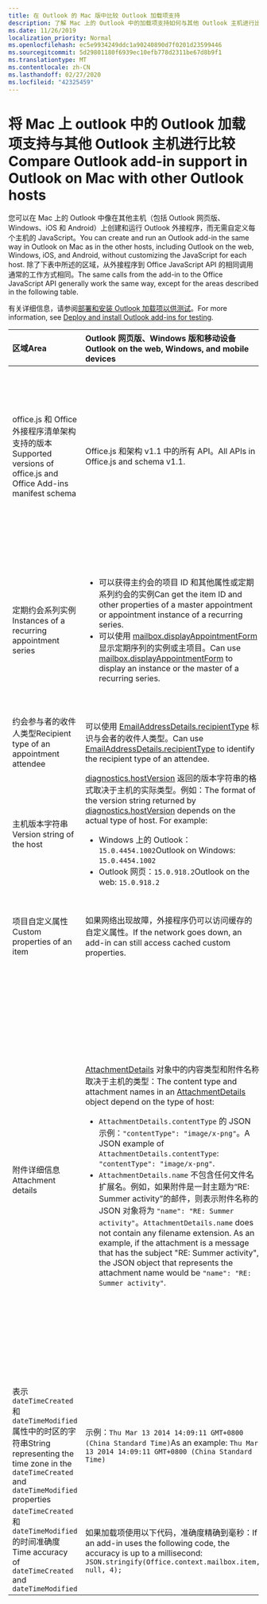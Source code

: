 ```yaml
---
title: 在 Outlook 的 Mac 版中比较 Outlook 加载项支持
description: 了解 Mac 上的 Outlook 中的加载项支持如何与其他 Outlook 主机进行比较。
ms.date: 11/26/2019
localization_priority: Normal
ms.openlocfilehash: ec5e9934249ddc1a90240890d7f0201d23599446
ms.sourcegitcommit: 5d29801180f6939ec10efb778d2311be67d8b9f1
ms.translationtype: MT
ms.contentlocale: zh-CN
ms.lasthandoff: 02/27/2020
ms.locfileid: "42325459"
---
```

# <a name="compare-outlook-add-in-support-in-outlook-on-mac-with-other-outlook-hosts"></a><span data-ttu-id="ce3e0-103">将 Mac 上 outlook 中的 Outlook 加载项支持与其他 Outlook 主机进行比较</span><span class="sxs-lookup"><span data-stu-id="ce3e0-103">Compare Outlook add-in support in Outlook on Mac with other Outlook hosts</span></span>

<span data-ttu-id="ce3e0-104">您可以在 Mac 上的 Outlook 中像在其他主机（包括 Outlook 网页版、Windows、iOS 和 Android）上创建和运行 Outlook 外接程序，而无需自定义每个主机的 JavaScript。</span><span class="sxs-lookup"><span data-stu-id="ce3e0-104">You can create and run an Outlook add-in the same way in Outlook on Mac as in the other hosts, including Outlook on the web, Windows, iOS, and Android, without customizing the JavaScript for each host.</span></span> <span data-ttu-id="ce3e0-105">除了下表中所述的区域，从外接程序到 Office JavaScript API 的相同调用通常的工作方式相同。</span><span class="sxs-lookup"><span data-stu-id="ce3e0-105">The same calls from the add-in to the Office JavaScript API generally work the same way, except for the areas described in the following table.</span></span>

<span data-ttu-id="ce3e0-106">有关详细信息，请参阅[部署和安装 Outlook 加载项以供测试](testing-and-tips.md)。</span><span class="sxs-lookup"><span data-stu-id="ce3e0-106">For more information, see [Deploy and install Outlook add-ins for testing](testing-and-tips.md).</span></span>

| <span data-ttu-id="ce3e0-107">区域</span><span class="sxs-lookup"><span data-stu-id="ce3e0-107">Area</span></span> | <span data-ttu-id="ce3e0-108">Outlook 网页版、Windows 版和移动设备</span><span class="sxs-lookup"><span data-stu-id="ce3e0-108">Outlook on the web, Windows, and mobile devices</span></span> | <span data-ttu-id="ce3e0-109">Mac 版 Outlook</span><span class="sxs-lookup"><span data-stu-id="ce3e0-109">Outlook on Mac</span></span> |
|:-----|:-----|:-----|
| <span data-ttu-id="ce3e0-110">office.js 和 Office 外接程序清单架构支持的版本</span><span class="sxs-lookup"><span data-stu-id="ce3e0-110">Supported versions of office.js and Office Add-ins manifest schema</span></span> | <span data-ttu-id="ce3e0-111">Office.js 和架构 v1.1 中的所有 API。</span><span class="sxs-lookup"><span data-stu-id="ce3e0-111">All APIs in Office.js and schema v1.1.</span></span> | <span data-ttu-id="ce3e0-112">Office.js 和架构 v1.1 中的所有 API。</span><span class="sxs-lookup"><span data-stu-id="ce3e0-112">All APIs in Office.js and schema v1.1.</span></span><br><br><span data-ttu-id="ce3e0-113">**注意**： Mac 上的 Outlook 不支持保存会议。</span><span class="sxs-lookup"><span data-stu-id="ce3e0-113">**NOTE**: Outlook on Mac does not support saving a meeting.</span></span> <span data-ttu-id="ce3e0-114">在撰写模式下，无法从会议调用 `saveAsync` 方法。</span><span class="sxs-lookup"><span data-stu-id="ce3e0-114">The `saveAsync` method fails when called from a meeting in compose mode.</span></span> <span data-ttu-id="ce3e0-115">若需解决办法，请参阅[无法在 Outlook for Mac 中使用 Office JS API 将会议另存为草稿](https://support.microsoft.com/help/4505745)。</span><span class="sxs-lookup"><span data-stu-id="ce3e0-115">See [Cannot save a meeting as a draft in Outlook for Mac by using Office JS API](https://support.microsoft.com/help/4505745) for a workaround.</span></span> |
| <span data-ttu-id="ce3e0-116">定期约会系列实例</span><span class="sxs-lookup"><span data-stu-id="ce3e0-116">Instances of a recurring appointment series</span></span> | <ul><li><span data-ttu-id="ce3e0-117">可以获得主约会的项目 ID 和其他属性或定期系列约会的实例</span><span class="sxs-lookup"><span data-stu-id="ce3e0-117">Can get the item ID and other properties of a master appointment or appointment instance of a recurring series.</span></span></li><li><span data-ttu-id="ce3e0-118">可以使用 [mailbox.displayAppointmentForm](../reference/objectmodel/preview-requirement-set/office.context.mailbox.md#methods) 显示定期序列的实例或主项目。</span><span class="sxs-lookup"><span data-stu-id="ce3e0-118">Can use [mailbox.displayAppointmentForm](../reference/objectmodel/preview-requirement-set/office.context.mailbox.md#methods) to display an instance or the master of a recurring series.</span></span></li></ul> | <ul><li><span data-ttu-id="ce3e0-119">可以获得主约会的项目 ID 和其他属性，但无法获得定期系列约会的实例</span><span class="sxs-lookup"><span data-stu-id="ce3e0-119">Can get the item ID and other properties of the master appointment, but not those of an instance of a recurring series.</span></span></li><li><span data-ttu-id="ce3e0-p103">可以显示定期系列的主约会。不显示项目 ID 和定期系列的实例。</span><span class="sxs-lookup"><span data-stu-id="ce3e0-p103">Can display the master appointment of a recurring series. Without the item ID, cannot display an instance of a recurring series.</span></span></li></ul> |
| <span data-ttu-id="ce3e0-122">约会参与者的收件人类型</span><span class="sxs-lookup"><span data-stu-id="ce3e0-122">Recipient type of an appointment attendee</span></span> | <span data-ttu-id="ce3e0-123">可以使用 [EmailAddressDetails.recipientType](/javascript/api/outlook/office.emailaddressdetails#recipienttype) 标识与会者的收件人类型。</span><span class="sxs-lookup"><span data-stu-id="ce3e0-123">Can use [EmailAddressDetails.recipientType](/javascript/api/outlook/office.emailaddressdetails#recipienttype) to identify the recipient type of an attendee.</span></span> | <span data-ttu-id="ce3e0-124">`EmailAddressDetails.recipientType` 为约会与会者返回 `undefined`。</span><span class="sxs-lookup"><span data-stu-id="ce3e0-124">`EmailAddressDetails.recipientType` returns `undefined` for appointment attendees.</span></span> |
| <span data-ttu-id="ce3e0-125">主机版本字符串</span><span class="sxs-lookup"><span data-stu-id="ce3e0-125">Version string of the host</span></span> | <span data-ttu-id="ce3e0-p104">[diagnostics.hostVersion](/javascript/api/outlook/office.diagnostics#hostversion) 返回的版本字符串的格式取决于主机的实际类型。例如：</span><span class="sxs-lookup"><span data-stu-id="ce3e0-p104">The format of the version string returned by [diagnostics.hostVersion](/javascript/api/outlook/office.diagnostics#hostversion) depends on the actual type of host. For example:</span></span><ul><li><span data-ttu-id="ce3e0-128">Windows 上的 Outlook：`15.0.4454.1002`</span><span class="sxs-lookup"><span data-stu-id="ce3e0-128">Outlook on Windows: `15.0.4454.1002`</span></span></li><li><span data-ttu-id="ce3e0-129">Outlook 网页：`15.0.918.2`</span><span class="sxs-lookup"><span data-stu-id="ce3e0-129">Outlook on the web: `15.0.918.2`</span></span></li></ul> |<span data-ttu-id="ce3e0-130">Outlook on Mac `Diagnostics.hostVersion`上返回的版本字符串的示例：`15.0 (140325)`</span><span class="sxs-lookup"><span data-stu-id="ce3e0-130">An example of the version string returned by `Diagnostics.hostVersion` on Outlook on Mac: `15.0 (140325)`</span></span> |
| <span data-ttu-id="ce3e0-131">项目自定义属性</span><span class="sxs-lookup"><span data-stu-id="ce3e0-131">Custom properties of an item</span></span> | <span data-ttu-id="ce3e0-132">如果网络出现故障，外接程序仍可以访问缓存的自定义属性。</span><span class="sxs-lookup"><span data-stu-id="ce3e0-132">If the network goes down, an add-in can still access cached custom properties.</span></span> | <span data-ttu-id="ce3e0-133">由于 Mac 上的 Outlook 不缓存自定义属性，因此，如果网络出现故障，外接程序将无法访问它们。</span><span class="sxs-lookup"><span data-stu-id="ce3e0-133">Because Outlook on Mac does not cache custom properties, if the network goes down, add-ins would not be able to access them.</span></span> |
| <span data-ttu-id="ce3e0-134">附件详细信息</span><span class="sxs-lookup"><span data-stu-id="ce3e0-134">Attachment details</span></span> | <span data-ttu-id="ce3e0-135">[AttachmentDetails](/javascript/api/outlook/office.attachmentdetails) 对象中的内容类型和附件名称取决于主机的类型：</span><span class="sxs-lookup"><span data-stu-id="ce3e0-135">The content type and attachment names in an [AttachmentDetails](/javascript/api/outlook/office.attachmentdetails) object depend on the type of host:</span></span><ul><li><span data-ttu-id="ce3e0-136">`AttachmentDetails.contentType` 的 JSON 示例：`"contentType": "image/x-png"`。</span><span class="sxs-lookup"><span data-stu-id="ce3e0-136">A JSON example of `AttachmentDetails.contentType`: `"contentType": "image/x-png"`.</span></span> </li><li><span data-ttu-id="ce3e0-p105">`AttachmentDetails.name` 不包含任何文件名扩展名。例如，如果附件是一封主题为“RE: Summer activity”的邮件，则表示附件名称的 JSON 对象将为 `"name": "RE: Summer activity"`。</span><span class="sxs-lookup"><span data-stu-id="ce3e0-p105">`AttachmentDetails.name` does not contain any filename extension. As an example, if the attachment is a message that has the subject "RE: Summer activity", the JSON object that represents the attachment name would be `"name": "RE: Summer activity"`.</span></span></li></ul> | <ul><li><span data-ttu-id="ce3e0-139">`AttachmentDetails.contentType` 的 JSON 示例：`"contentType" "image/png"`</span><span class="sxs-lookup"><span data-stu-id="ce3e0-139">A JSON example of `AttachmentDetails.contentType`: `"contentType" "image/png"`</span></span></li><li><span data-ttu-id="ce3e0-p106">`AttachmentDetails.name` 始终包含一个文件名扩展名。作为邮件项目的附件包含 .eml 扩展名，约会包含 .ics 扩展名。例如，如果附件是主题为“RE: Summer activity”的电子邮件，那么表示附件名称的 JSON 对象为 `"name": "RE: Summer activity.eml"`。</span><span class="sxs-lookup"><span data-stu-id="ce3e0-p106">`AttachmentDetails.name` always includes a filename extension. Attachments that are mail items have a .eml extension, and appointments have a .ics extension. As an example, if an attachment is an email with the subject "RE: Summer activity", the JSON object that represents the attachment name would be `"name": "RE: Summer activity.eml"`.</span></span><p><span data-ttu-id="ce3e0-143">**注意：** 如果以编程方式附加（例如通过加载项）不带扩展名的文件，`AttachmentDetails.name` 将不会在文件名中包含扩展名。</span><span class="sxs-lookup"><span data-stu-id="ce3e0-143">**NOTE**: If a file is programmatically attached (e.g through an add-in) without an extension then the `AttachmentDetails.name`  will not contain the extension as part of filename.</span></span></p></li></ul> |
| <span data-ttu-id="ce3e0-144">表示 `dateTimeCreated` 和 `dateTimeModified` 属性中的时区的字符串</span><span class="sxs-lookup"><span data-stu-id="ce3e0-144">String representing the time zone in the `dateTimeCreated` and `dateTimeModified` properties</span></span> |<span data-ttu-id="ce3e0-145">示例：`Thu Mar 13 2014 14:09:11 GMT+0800 (China Standard Time)`</span><span class="sxs-lookup"><span data-stu-id="ce3e0-145">As an example: `Thu Mar 13 2014 14:09:11 GMT+0800 (China Standard Time)`</span></span> | <span data-ttu-id="ce3e0-146">示例：`Thu Mar 13 2014 14:09:11 GMT+0800 (CST)`</span><span class="sxs-lookup"><span data-stu-id="ce3e0-146">As an example: `Thu Mar 13 2014 14:09:11 GMT+0800 (CST)`</span></span> |
| <span data-ttu-id="ce3e0-147">`dateTimeCreated` 和 `dateTimeModified` 的时间准确度</span><span class="sxs-lookup"><span data-stu-id="ce3e0-147">Time accuracy of `dateTimeCreated` and `dateTimeModified`</span></span> | <span data-ttu-id="ce3e0-148">如果加载项使用以下代码，准确度精确到毫秒：</span><span class="sxs-lookup"><span data-stu-id="ce3e0-148">If an add-in uses the following code, the accuracy is up to a millisecond:</span></span><br/>`JSON.stringify(Office.context.mailbox.item, null, 4);`| <span data-ttu-id="ce3e0-149">准确度精确到秒。</span><span class="sxs-lookup"><span data-stu-id="ce3e0-149">The accuracy is up to only a second.</span></span> |

